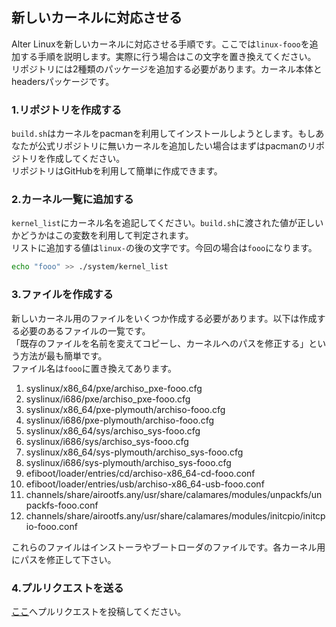 ## 新しいカーネルに対応させる

Alter Linuxを新しいカーネルに対応させる手順です。ここでは`linux-fooo`を追加する手順を説明します。実際に行う場合はこの文字を置き換えてください。  
リポジトリには2種類のパッケージを追加する必要があります。カーネル本体とheadersパッケージです。  


### 1.リポジトリを作成する

`build.sh`はカーネルをpacmanを利用してインストールしようとします。もしあなたが公式リポジトリに無いカーネルを追加したい場合はまずはpacmanのリポジトリを作成してください。  
リポジトリはGitHubを利用して簡単に作成できます。  

### 2.カーネル一覧に追加する

`kernel_list`にカーネル名を追記してください。`build.sh`に渡された値が正しいかどうかはこの変数を利用して判定されます。  
リストに追加する値は`linux-`の後の文字です。今回の場合は`fooo`になります。

```bash
echo "fooo" >> ./system/kernel_list
```

### 3.ファイルを作成する
新しいカーネル用のファイルをいくつか作成する必要があります。以下は作成する必要のあるファイルの一覧です。  
「既存のファイルを名前を変えてコピーし、カーネルへのパスを修正する」という方法が最も簡単です。  
ファイル名は`fooo`に置き換えてあります。  

1. syslinux/x86_64/pxe/archiso_pxe-fooo.cfg
2. syslinux/i686/pxe/archiso_pxe-fooo.cfg
3. syslinux/x86_64/pxe-plymouth/archiso-fooo.cfg
4. syslinux/i686/pxe-plymouth/archiso-fooo.cfg
5. syslinux/x86_64/sys/archiso_sys-fooo.cfg
6. syslinux/i686/sys/archiso_sys-fooo.cfg
7. syslinux/x86_64/sys-plymouth/archiso_sys-fooo.cfg
8. syslinux/i686/sys-plymouth/archiso_sys-fooo.cfg
9. efiboot/loader/entries/cd/archiso-x86_64-cd-fooo.conf
10. efiboot/loader/entries/usb/archiso-x86_64-usb-fooo.conf
11. channels/share/airootfs.any/usr/share/calamares/modules/unpackfs/unpackfs-fooo.conf
12. channels/share/airootfs.any/usr/share/calamares/modules/initcpio/initcpio-fooo.conf

これらのファイルはインストーラやブートローダのファイルです。各カーネル用にパスを修正して下さい。  

### 4.プルリクエストを送る
[ここ](https://github.com/FascodeNet/alterlinux/pulls)へプルリクエストを投稿してください。  

